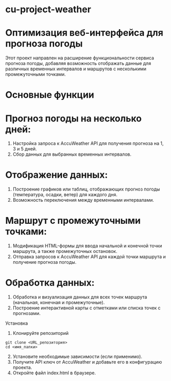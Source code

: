 # cu-project-weather

# Оптимизация веб-интерфейса для прогноза погоды

Этот проект направлен на расширение функциональности сервиса прогноза погоды, добавляя возможность отображать данные для различных временных интервалов и маршрутов с несколькими промежуточными точками.

# Основные функции
# Прогноз погоды на несколько дней:
1. Настройка запроса к AccuWeather API для получения прогноза на 1, 3 и 5 дней.
2. Сбор данных для выбранных временных интервалов.
# Отображение данных:
1. Построение графиков или таблиц, отображающих прогноз погоды (температура, осадки, ветер) для каждого дня.
2. Возможность переключения между временными интервалами.
# Маршрут с промежуточными точками:
1. Модификация HTML-формы для ввода начальной и конечной точки маршрута, а также промежуточных остановок.
2. Отправка запросов к AccuWeather API для каждой точки маршрута и получение прогноза погоды.
# Обработка данных:
1. Обработка и визуализация данных для всех точек маршрута (начальная, конечная и промежуточные).
2. Построение интерактивной карты с отметками или списка точек с прогнозами.

Установка
1. Клонируйте репозиторий
```
git clone <URL_репозитория>
cd <имя_папки>
```

2. Установите необходимые зависимости (если применимо).
3. Получите API ключ от AccuWeather и добавьте его в конфигурацию проекта.
4. Откройте файл index.html в браузере.
